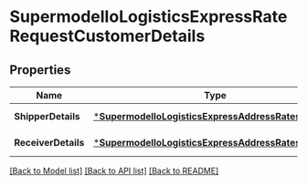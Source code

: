 # SupermodelIoLogisticsExpressRateRequestCustomerDetails

## Properties
Name | Type | Description | Notes
------------ | ------------- | ------------- | -------------
**ShipperDetails** | [***SupermodelIoLogisticsExpressAddressRatesRequest**](supermodelIoLogisticsExpressAddressRatesRequest.md) |  | [default to null]
**ReceiverDetails** | [***SupermodelIoLogisticsExpressAddressRatesRequest**](supermodelIoLogisticsExpressAddressRatesRequest.md) |  | [default to null]

[[Back to Model list]](../README.md#documentation-for-models) [[Back to API list]](../README.md#documentation-for-api-endpoints) [[Back to README]](../README.md)

